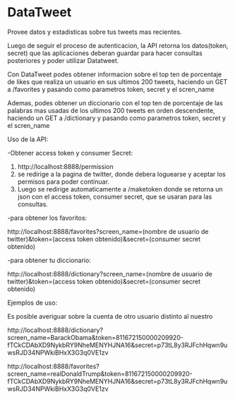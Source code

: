 # DataTweet

Provee datos y estadisticas sobre tus tweets mas recientes.

Luego de seguir el proceso de autenticacion, la API retorna los datos(token, secret) que las aplicaciones deberan guardar para hacer consultas posteriores y poder utilizar Datatweet.

Con DataTweet podes obtener informacion sobre el top ten de porcentaje de likes que realiza un usuario en sus ultimos 200 tweets, haciendo un GET a /favorites y pasando como parametros token, secret y el scren_name

Ademas, podes obtener un diccionario con el top ten de porcentaje de las palabras mas usadas de los ultimos 200 tweets en orden descendente, haciendo un GET a /dictionary y pasando como parametros token, secret y el scren_name

Uso de la API:

-Obtener access token y consumer Secret:

1) http://localhost:8888/permission 
2) se redirige a la pagina de twitter, donde debera loguearse y aceptar los permisos para poder continuar.
3) Luego se redirige automaticamente a /maketoken donde se retorna un json con el access token, consumer secret, que se usaran para las consultas.

-para obtener los favoritos: 

http://localhost:8888/favorites?screen_name=(nombre de usuario de twitter)&token=(access token obtenido)&secret=(consumer secret obtenido)

-para obtener tu diccionario: 

http://localhost:8888/dictionary?screen_name=(nombre de usuario de twitter)&token=(access token obtenido)&secret=(consumer secret obtenido)

Ejemplos de uso: 

Es posible averiguar sobre la cuenta de otro usuario distinto al nuestro

http://localhost:8888/dictionary?screen_name=BarackObama&token=811672150000209920-fTCkCDAbXD9NykbRY9NheMENYHJNA16&secret=p73tL8y3RJFchHqwn9uwsRJD34NPWkiBHxX3G3q0VE1zv

http://localhost:8888/favorites?screen_name=realDonaldTrump&token=811672150000209920-fTCkCDAbXD9NykbRY9NheMENYHJNA16&secret=p73tL8y3RJFchHqwn9uwsRJD34NPWkiBHxX3G3q0VE1zv
